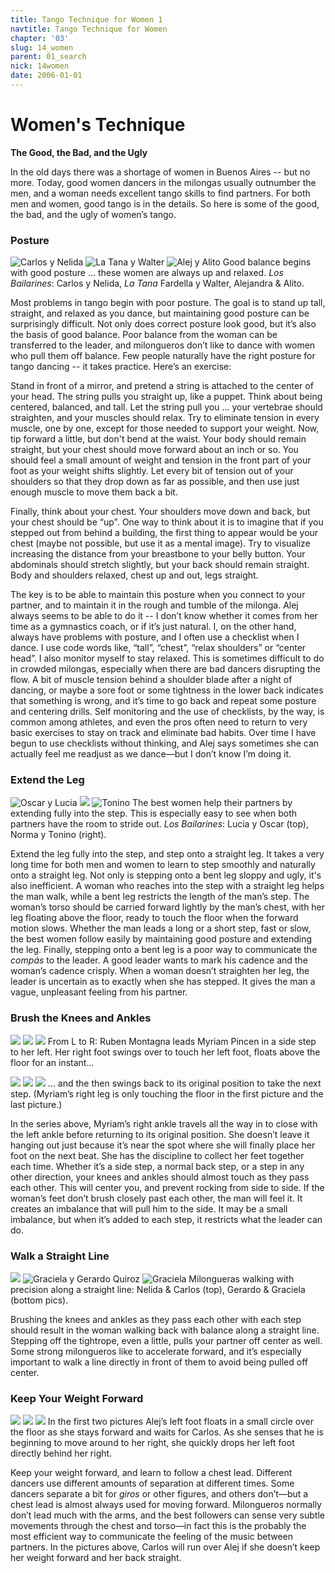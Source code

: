 ```yaml
---
title: Tango Technique for Women 1
navtitle: Tango Technique for Women
chapter: '03'
slug: 14_women
parent: 01_search
nick: 14women
date: 2006-01-01
---
```


# Women's Technique

**The Good, the Bad, and the Ugly**

In the old days there was a shortage of women in Buenos Aires -- but no more. Today, good women dancers in the milongas usually outnumber the men, and a woman needs excellent tango skills to find partners. For both men and women, good tango is in the details. So here is some of the good, the bad, and the ugly of women’s tango.

### Posture

![Carlos y Nelida](/3_pics/14women/image001.jpg)
![La Tana y Walter](/3_pics/14women/image003.jpg)
![Alej y Alito](/3_pics/14women/image005.jpg)
Good balance begins with good posture ... these women are always up and relaxed.
_Los Bailarines_: Carlos y Nelida, _La Tana_ Fardella y Walter, Alejandra & Alito.

Most problems in tango begin with poor posture. The goal is to stand up tall, straight, and relaxed as you dance, but maintaining good posture can be surprisingly difficult. Not only does correct posture look good, but it’s also the basis of good balance. Poor balance from the woman can be transferred to the leader, and milongueros don’t like to dance with women who pull them off balance. Few people naturally have the right posture for tango dancing -- it takes practice. Here’s an exercise:

Stand in front of a mirror, and pretend a string is attached to the center of your head. The string pulls you straight up, like a puppet. Think about being centered, balanced, and tall. Let the string pull you ... your vertebrae should straighten, and your muscles should relax. Try to eliminate tension in every muscle, one by one, except for those needed to support your weight. Now, tip forward a little, but don't bend at the waist. Your body should remain straight, but your chest should move forward about an inch or so. You should feel a small amount of weight and tension in the front part of your foot as your weight shifts slightly. Let every bit of tension out of your shoulders so that they drop down as far as possible, and then use just enough muscle to move them back a bit.

Finally, think about your chest. Your shoulders move down and back, but your chest should be “up". One way to think about it is to imagine that if you stepped out from behind a building, the first thing to appear would be your chest (maybe not possible, but use it as a mental image). Try to visualize increasing the distance from your breastbone to your belly button. Your abdominals should stretch slightly, but your back should remain straight. Body and shoulders relaxed, chest up and out, legs straight.

The key is to be able to maintain this posture when you connect to your partner, and to maintain it in the rough and tumble of the milonga. Alej always seems to be able to do it -- I don’t know whether it comes from her time as a gymnastics coach, or if it’s just natural. I, on the other hand, always have problems with posture, and I often use a checklist when I dance. I use code words like, “tall”, “chest”, “relax shoulders” or “center head”. I also monitor myself to stay relaxed. This is sometimes difficult to do in crowded milongas, especially when there are bad dancers disrupting the flow. A bit of muscle tension behind a shoulder blade after a night of dancing, or maybe a sore foot or some tightness in the lower back indicates that something is wrong, and it’s time to go back and repeat some posture and centering drills. Self monitoring and the use of checklists, by the way, is common among athletes, and even the pros often need to return to very basic exercises to stay on track and eliminate bad habits. Over time I have begun to use checklists without thinking, and Alej says sometimes she can actually feel me readjust as we dance—but I don’t know I’m doing it.

### Extend the Leg

![Oscar y Lucia](/3_pics/14women/image011.jpg)
![](/3_pics/14women/image007.jpg)
![Tonino](/3_pics/14women/image009.jpg)
The best women help their partners by extending fully into the step.
This is especially easy to see when both partners have the room to stride out.
_Los Bailarines_: Lucia y Oscar (top), Norma y Tonino (right).


Extend the leg fully into the step, and step onto a straight leg. It takes a very long time for both men and women to learn to step smoothly and naturally onto a straight leg. Not only is stepping onto a bent leg sloppy and ugly, it's also inefficient. A woman who reaches into the step with a straight leg helps the man walk, while a bent leg restricts the length of the man’s step. The woman’s torso should be carried forward lightly by the man’s chest, with her leg floating above the floor, ready to touch the floor when the forward motion slows. Whether the man leads a long or a short step, fast or slow, the best women follow easily by maintaining good posture and extending the leg. Finally, stepping onto a bent leg is a poor way to communicate the _compás_ to the leader. A good leader wants to mark his cadence and the woman’s cadence crisply. When a woman doesn’t straighten her leg, the leader is uncertain as to exactly when she has stepped. It gives the man a vague, unpleasant feeling from his partner.

### Brush the Knees and Ankles

![](/3_pics/14women/image013.jpg)
![](/3_pics/14women/image014.jpg)
![](/3_pics/14women/image015.jpg)
From L to R: Ruben Montagna leads Myriam Pincen in a side step to her left.
Her right foot swings over to touch her left foot, floats above the floor for an instant...

![](/3_pics/14women/image016.jpg)
![](/3_pics/14women/image017.jpg)
![](/3_pics/14women/image018.jpg)
... and the then swings back to its original position to take the next step.
(Myriam’s right leg is only touching the floor in the first picture and the last picture.)

In the series above, Myriam’s right ankle travels all the way in to close with the left ankle before returning to its original position. She doesn’t leave it hanging out just because it’s near the spot where she will finally place her foot on the next beat. She has the discipline to collect her feet together each time. Whether it’s a side step, a normal back step, or a step in any other direction, your knees and ankles should almost touch as they pass each other. This will center you, and prevent rocking from side to side. If the woman’s feet don’t brush closely past each other, the man will feel it. It creates an imbalance that will pull him to the side. It may be a small imbalance, but when it’s added to each step, it restricts what the leader can do.

### Walk a Straight Line

![](/3_pics/14women/image020.jpg)
![Graciela y Gerardo Quiroz](/3_pics/14women/image022.jpg)
![Graciela](/3_pics/14women/image024.jpg)
Milongueras walking with precision along a straight line: Nelida & Carlos (top), Gerardo & Graciela (bottom pics).

Brushing the knees and ankles as they pass each other with each step should result in the woman walking back with balance along a straight line. Stepping off the tightrope, even a little, pulls your partner off center as well. Some strong milongueros like to accelerate forward, and it’s especially important to walk a line directly in front of them to avoid being pulled off center.

### Keep Your Weight Forward

![](/3_pics/14women/image026.jpg)
![](/3_pics/14women/image028.jpg)
![](/3_pics/14women/image030.jpg)
In the first two pictures Alej’s left foot floats in a small circle over the floor as she stays forward and waits for Carlos.
As she senses that he is beginning to move around to her right, she quickly drops her left foot directly behind her right.

Keep your weight forward, and learn to follow a chest lead. Different dancers use different amounts of separation at different times. Some dancers separate a bit for _giros_ or other figures, and others don’t—but a chest lead is almost always used for moving forward. Milongueros normally don’t lead much with the arms, and the best followers can sense very subtle movements through the chest and torso—in fact this is the probably the most efficient way to communicate the feeling of the music between partners. In the pictures above, Carlos will run over Alej if she doesn’t keep her weight forward and her back straight.
